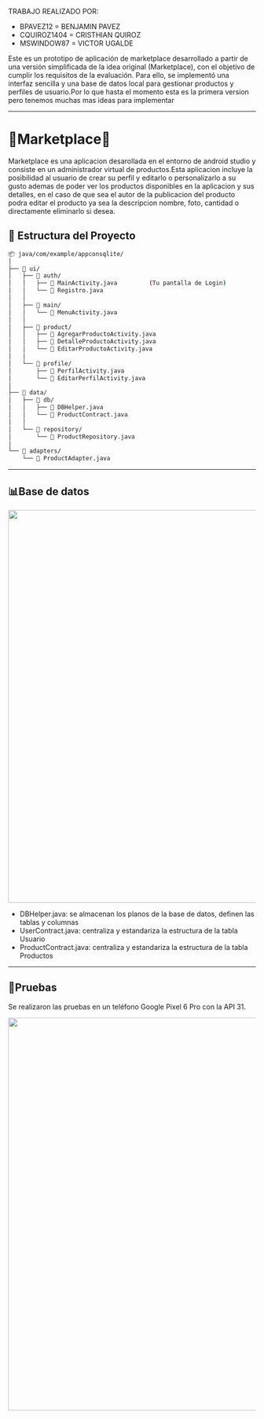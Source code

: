 TRABAJO REALIZADO POR: 
- BPAVEZ12 = BENJAMIN PAVEZ
- CQUIROZ1404 = CRISTHIAN QUIROZ
- MSWINDOW87 = VICTOR UGALDE

Este es un prototipo de aplicación de marketplace desarrollado a partir de una versión simplificada de la idea original (Marketplace), con el objetivo de cumplir los requisitos de la evaluación. Para ello, se implementó una interfaz sencilla y una base de datos local para gestionar productos y perfiles de usuario.Por lo que hasta el momento esta es la primera version pero tenemos muchas mas ideas para implementar


-----------------------------------------------------------------------------------------------------------------------------------------------------------------------------------------------------------------------
# :shopping_cart:Marketplace:shopping_cart: 
Marketplace es una aplicacion desarollada en el entorno de android studio y consiste en un administrador virtual de productos.Esta aplicacion incluye la posibilidad al usuario de crear su perfil y editarlo o personalizarlo a su gusto ademas de poder ver los productos disponibles en la aplicacion y sus detalles,  en el caso de que sea el autor de la publicacion del producto podra editar el producto ya sea la descripcion nombre, foto, cantidad o directamente eliminarlo si desea.

## 📁 Estructura del Proyecto

```bash
📦 java/com/example/appconsqlite/
│
├── 📂 ui/
│   ├── 📂 auth/
│   │   ├── 🧩 MainActivity.java         (Tu pantalla de Login)
│   │   └── 🧩 Registro.java
│   │
│   ├── 📂 main/
│   │   └── 🧩 MenuActivity.java
│   │
│   ├── 📂 product/
│   │   ├── 🧩 AgregarProductoActivity.java
│   │   ├── 🧩 DetalleProductoActivity.java
│   │   └── 🧩 EditarProductoActivity.java
│   │
│   └── 📂 profile/
│       ├── 🧩 PerfilActivity.java
│       └── 🧩 EditarPerfilActivity.java
│
├── 📂 data/
│   ├── 📂 db/
│   │   ├── 🧩 DBHelper.java
│   │   └── 🧩 ProductContract.java
│   │
│   └── 📂 repository/
│       └── 🧩 ProductRepository.java
│
└── 📂 adapters/
    └── 🧩 ProductAdapter.java
```
---------------------------------------------------------------------------------------------

## 📊Base de datos

<img src="https://media.discordapp.net/attachments/678413432877482007/1429656662742007929/image.png?ex=68f6ef06&is=68f59d86&hm=62e281e1ac45b2a2b653f3cec7357236065db2151daa303775eb11a820fd7758&=&format=webp&quality=lossless&width=950&height=411" width="800"/>

- DBHelper.java: se almacenan los planos de la base de datos, definen las tablas y columnas
- UserContract.java: centraliza y estandariza la estructura de la tabla Usuario
- ProductContract.java: centraliza y estandariza la estructura de la tabla Productos
---------------------------------------------------------------------------------------------
## 🧪Pruebas
Se realizaron las pruebas en un teléfono Google Pixel 6 Pro con la API 31.

<img src="https://i.blogs.es/1a2f94/google-pixel-6-pro_1/840_560.jpg" width="800"/>
